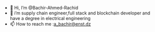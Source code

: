 - 👋 Hi, I’m @Bachir-Ahmed-Rachid
- 👀 i’m supply chain engineer,full stack and blockchain developer and have a degree in electrical engineering
- 📫 How to reach me :a_bachir@enst.dz

<!---
Bachir-Ahmed-Rachid/Bachir-Ahmed-Rachid is a ✨ special ✨ repository because its `README.md` (this file) appears on your GitHub profile.
You can click the Preview link to take a look at your changes.
--->
